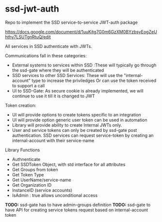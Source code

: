 # ssd-jwt-auth
Repo to implement the SSD service-to-service JWT-auth package

https://docs.google.com/document/d/1uuKitg7G0m6GzXM0BYzbsyEogZeUhthy7LSUTgnRtuQ/edit

All services in SSD authenticate with JWTs.

Communications fall in these categories:
- External systems to services within SSD :These will typically go through the ssd-gate where they will be authenticated
- SSD services to other SSD Services: These will use the "internal-account" type to increase the priviledges Or can use the token received to support a call
- UI to SSD-Gate: As secure cookie is already implemented, we will continue to use it till it is changed to JWT

Token creation:
- UI will provide options to create tokens specific to an integration
- UI will provide option generic user token can be used in automation
- Library will provide ability to create Internal JWTs only.
- User and service tokens can only be created by ssd-gate post authentication. SSD services can request service-token by creating an internal-account with their service-name

Library Functions
- Authnenticate
- Get SSDToken Object, with std interface for all attributes
- Get Groups from token
- Get Token Type
- Get UserName/service-name
- Get Organization ID
- InstanceID (service accounts)
- IsAdmin : true allows unconditional access

**TODO:** ssd-gate has to have admin-groups definition
**TODO:** ssd-gate to have API for creating service tokens request based on internal-account token
